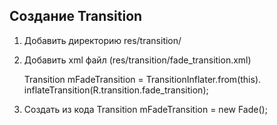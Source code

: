 ## Создание Transition

1. Добавить директорию res/transition/
1. Добавить xml файл (res/transition/fade_transition.xml)
    
    
    <fade xmlns:android="http://schemas.android.com/apk/res/android" />

    Transition mFadeTransition = TransitionInflater.from(this).
        inflateTransition(R.transition.fade_transition);

3. Создать из кода Transition mFadeTransition = new Fade();